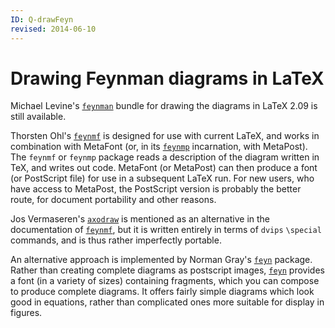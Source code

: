 ```yaml
---
ID: Q-drawFeyn
revised: 2014-06-10
---
```

# Drawing Feynman diagrams in LaTeX

Michael Levine's [`feynman`](https://ctan.org/pkg/feynman) bundle for drawing the diagrams in
LaTeX 2.09 is still available.

Thorsten Ohl's [`feynmf`](https://ctan.org/pkg/feynmf) is designed for use with current
LaTeX, and works in
combination with MetaFont (or, in its [`feynmp`](https://ctan.org/pkg/feynmp) incarnation, with
MetaPost).  The `feynmf` or
`feynmp` package reads a description of the diagram written
in TeX, and writes out code.  MetaFont (or MetaPost) can then produce a
font (or PostScript file) for use in a subsequent LaTeX run.  For
new users, who have access to MetaPost, the PostScript version is
probably the better route, for document portability and other reasons.

Jos Vermaseren's [`axodraw`](https://ctan.org/pkg/axodraw) is mentioned as an alternative in
the documentation of [`feynmf`](https://ctan.org/pkg/feynmf), but it is written entirely in
terms of `dvips` `\special` commands, and is thus rather
imperfectly portable.

An alternative approach is implemented by Norman Gray's [`feyn`](https://ctan.org/pkg/feyn)
package.  Rather than creating complete diagrams as postscript images,
[`feyn`](https://ctan.org/pkg/feyn) provides a font (in a variety of sizes) containing
fragments, which you can compose to produce complete diagrams.  It
offers fairly simple diagrams which look good in equations, rather
than complicated ones more suitable for display in figures.

